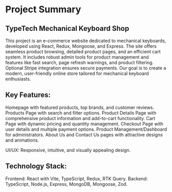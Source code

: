 # Project Summary
## TypeTech Mechanical Keyboard Shop
This project is an e-commerce website dedicated to mechanical keyboards, developed using React, Redux, Mongoose, and Express. The site offers seamless product browsing, detailed product pages, and an efficient cart system. It includes robust admin tools for product management and features like fast search, page refresh warnings, and product filtering. Optional Stripe integration ensures secure payments. Our goal is to create a modern, user-friendly online store tailored for mechanical keyboard enthusiasts.

## Key Features:
Homepage with featured products, top brands, and customer reviews.
Products Page with search and filter options.
Product Details Page with comprehensive product information and add-to-cart functionality.
Cart Page with dynamic pricing and quantity management.
Checkout Page with user details and multiple payment options.
Product Management/Dashboard for administrators.
About Us and Contact Us pages with attractive designs and animations.

UI/UX: Responsive, intuitive, and visually appealing design.

## Technology Stack:
Frontend: React with Vite, TypeScript, Redux, RTK Query.
Backend: TypeScript, Node.js, Express, MongoDB, Mongoose, Zod.